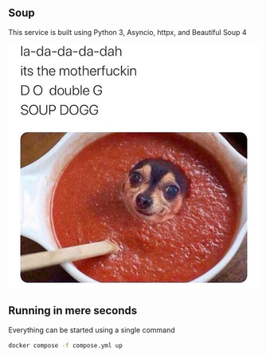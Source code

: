 ## Soup

This service is built using Python 3, Asyncio, httpx, and Beautiful Soup 4

![soup](./nothing-criminal/soup.png)

## Running in mere seconds

Everything can be started using a single command

```sh
docker compose -f compose.yml up
```
